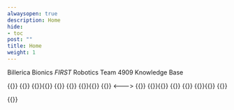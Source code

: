 ```yaml
---
alwaysopen: true
description: Home
hide:
- toc
post: ""
title: Home
weight: 1
---
```


Billerica Bionics _FIRST_ Robotics Team 4909 Knowledge Base


{{<columns markdown="false" >}}
{{<panel theme="default" header="## [Equipment](/equipment)">}}
    {{<children depth=4 description="" page="equipment">}}{{</children>}}
{{</panel>}}
{{<panel theme="default" header="## [The Team](/the-team)">}}
    {{<children depth=2 description="" page="the-team">}}{{</children>}}
{{</panel>}}
<--->
{{<panel theme="default" header="## [Guides](/guides)">}}
    {{<children depth=2 description="" page="guides">}}{{</children>}}
{{</panel>}}
{{<panel theme="default" header="## [Robots & Designs](/robots)">}}
    {{<children depth=2 description="" page="robots">}}{{</children>}}
{{</panel>}}

{{</columns>}}

